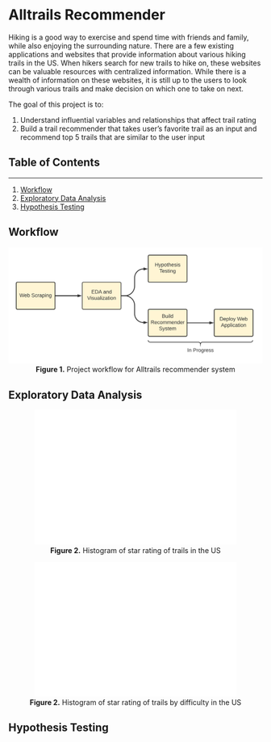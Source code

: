 # Alltrails Recommender
Hiking is a good way to exercise and spend time with friends and family, while also enjoying the surrounding nature. There are a few existing applications and websites that provide information about various hiking trails in the US. When hikers search for new trails to hike on, these websites can be valuable resources with centralized information. While there is a wealth of information on these websites, it is still up to the users to look through various trails and make decision on which one to take on next.   

The goal of this project is to:  
1. Understand influential variables and relationships that affect trail rating  
2. Build a trail recommender that takes user’s favorite trail as an input and recommend top 5 trails that are similar to the user input

## Table of Contents  
---
1. [Workflow](#workflow)  
2. [Exploratory Data Analysis](#exploratory-data-analysis)  
3. [Hypothesis Testing](#hypothesis-testing)

## Workflow  
<p align="center">
  <img src="./images/ProjectFlow.png">
<br>
<b>Figure 1.</b> Project workflow for Alltrails recommender system
</p>

## Exploratory Data Analysis  
<p align="center">
  <img src="./images/star_rating_histogram.png" width=400/>
<br>
<b>Figure 2.</b> Histogram of star rating of trails in the US
</p>

<p align="center">
  <img src="./images/star_rating_histogram_by_difficulty.png" width=400/>
<br>
<b>Figure 2.</b> Histogram of star rating of trails by difficulty in the US
</p>


## Hypothesis Testing
